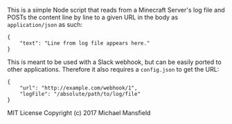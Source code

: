 This is a simple Node script that reads from a Minecraft Server's log file and POSTs
the content line by line to a given URL in the body as `application/json` as such:
```
{
    "text": "Line from log file appears here."
}
```

This is meant to be used with a Slack webhook, but can be easily ported to other applications. Therefore
it also requires a `config.json` to get the URL:
```
{
    "url": "http://example.com/webhook/1",
    "logFile": "/absolute/path/to/log/file"
}
```

MIT License
Copyright (c) 2017 Michael Mansfield
